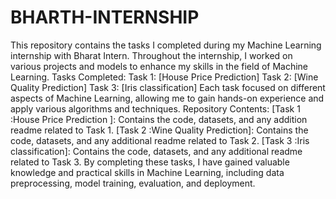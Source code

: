 # BHARTH-INTERNSHIP
This repository contains the tasks I completed during my Machine Learning internship with Bharat Intern. Throughout the internship, I worked on various projects and models to enhance my skills in the field of Machine Learning.
Tasks Completed:
Task 1: [House Price Prediction]
Task 2: [Wine Quality Prediction]
Task 3: [Iris classification]
Each task focused on different aspects of Machine Learning, allowing me to gain hands-on experience and apply various algorithms and techniques.
Repository Contents:
[Task 1 :House Price Prediction ]: Contains the code, datasets, and any addition readme related to Task 1.
[Task 2 :Wine Quality Prediction]: Contains the code, datasets, and any additional readme related to Task 2.
[Task 3 :Iris classification]: Contains the code, datasets, and any additional readme related to Task 3.
By completing these tasks, I have gained valuable knowledge and practical skills in Machine Learning, including data preprocessing, model training, evaluation, and deployment.
